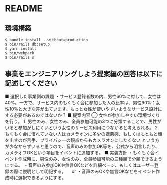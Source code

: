 # README

## 環境構築
```
$ bundle install --without=production
$ bin/rails db:setup
$ yarn install
$ bin/webpack
$ bin/rails s
```

## 事業をエンジニアリングしよう提案編の回答は以下に記述してください
■ 選択した事業側の課題
  ・サービス登録者数の内、男性60%に対して、女性は40%。一方で、サービス内のもくもく会に参加した人の比率は、男性90%：女性10%と大きな差が出ています。もっと女性が使いやすいようなサービス設計にする必要があるのではないか？
■ 提案内容
  ◯ 女性が参加しやすい環境づくりを行う。
    1. 男性のみ、女性のみ、全員参加可能の3つに分類することで、男性がいると参加がしにくいという女性のサービス利用につながると考えられる。
    2. もくもく会に慣れていない人はカメラオンに多少の嫌悪感、もしくはもともと顔を出すのが苦手、プライバシーの観点からもカメラオンにしたくない
    という方が少なからずいると思うので、音声のみの参加OK等を、公式から明言したり、カメラオフOKという項目をイベントに追加する。
■ 実装方針
  ・もくもく会イベント作成時に、男性のみ、女性のみ、全員参加可能の三種類で分類できるようにする。
  ・音声のみ参加OKや無言OKなどを詳細ページ、もしくはユーザー登録の際に説明として明記する。
  　or
  ・音声のみOKや無言OKなどをイベント作成時に選択できるようにする。